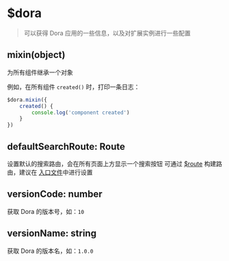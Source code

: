 # $dora
> 可以获得 Dora 应用的一些信息，以及对扩展实例进行一些配置

## mixin(object)
为所有组件继承一个对象

例如，在所有组件 `created()` 时，打印一条日志：
```javascript
$dora.mixin({
    created() {
        console.log('component created')
    }
})
```

## defaultSearchRoute: Route
设置默认的搜索路由，会在所有页面上方显示一个搜索按钮
可通过 [$route](./route) 构建路由，建议在 [入口文件](/arch/tree#mainjs)中进行设置

## versionCode: number
获取 Dora 的版本号，如：`10`

## versionName: string
获取 Dora 的版本名，如：`1.0.0`